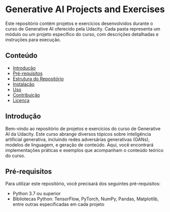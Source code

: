 # Generative AI Projects and Exercises

Este repositório contém projetos e exercícios desenvolvidos durante o curso de Generative AI oferecido pela Udacity. Cada pasta representa um módulo ou um projeto específico do curso, com descrições detalhadas e instruções para execução.

## Conteúdo

- [Introdução](#introdução)
- [Pré-requisitos](#pré-requisitos)
- [Estrutura do Repositório](#estrutura-do-repositório)
- [Instalação](#instalação)
- [Uso](#uso)
- [Contribuição](#contribuição)
- [Licença](#licença)

## Introdução

Bem-vindo ao repositório de projetos e exercícios do curso de Generative AI da Udacity. Este curso abrange diversos tópicos sobre inteligência artificial generativa, incluindo redes adversárias generativas (GANs), modelos de linguagem, e geração de conteúdo. Aqui, você encontrará implementações práticas e exemplos que acompanham o conteúdo teórico do curso.

## Pré-requisitos

Para utilizar este repositório, você precisará dos seguintes pré-requisitos:

- Python 3.7 ou superior
- Bibliotecas Python: TensorFlow, PyTorch, NumPy, Pandas, Matplotlib, entre outras especificadas em cada projeto


